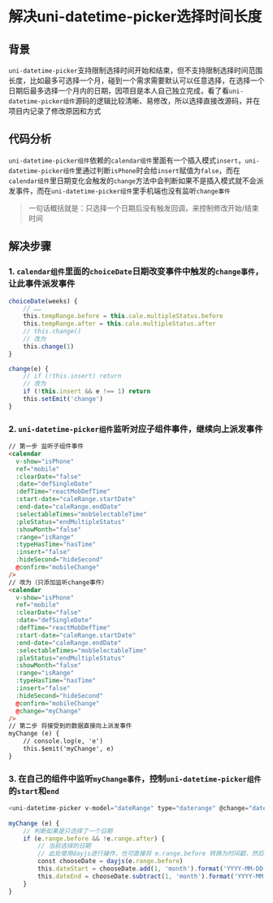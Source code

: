# 解决uni-datetime-picker选择时间长度

## 背景

`uni-datetime-picker`支持限制选择时间开始和结束，但不支持限制选择时间范围长度，比如最多可选择一个月，碰到一个需求需要默认可以任意选择，在选择一个日期后最多选择一个月内的日期，因项目是本人自己独立完成，看了看`uni-datetime-picker组件`源码的逻辑比较清晰、易修改，所以选择直接改源码，并在项目内记录了修改原因和方式

## 代码分析

`uni-datetime-picker组件`依赖的`calendar组件`里面有一个插入模式`insert`，`uni-datetime-picker组件`里通过判断`isPhone`时会给`insert`赋值为`false`，而在`calendar组件`里日期变化会触发的`change`方法中会判断如果不是插入模式就不会派发事件，而在`uni-datetime-picker组件`里手机端也没有监听`change事件`

> 一句话概括就是：只选择一个日期后没有触发回调，来控制修改开始/结束时间

## 解决步骤

### 1. `calendar组件`里面的`choiceDate`日期改变事件中触发的`change事件`，让此事件派发事件

``` js
choiceDate(weeks) {
    // ……
    this.tempRange.before = this.cale.multipleStatus.before
    this.tempRange.after = this.cale.multipleStatus.after
    // this.change()
    // 改为
    this.change(1)
}

change(e) {
    // if (!this.insert) return 
    // 改为
    if (!this.insert && e !== 1) return
    this.setEmit('change')
}
```
### 2. `uni-datetime-picker组件`监听对应子组件事件，继续向上派发事件

``` html
// 第一步 监听子组件事件
<calendar 
  v-show="isPhone" 
  ref="mobile" 
  :clearDate="false" 
  :date="defSingleDate" 
  :defTime="reactMobDefTime"
  :start-date="caleRange.startDate"
  :end-date="caleRange.endDate"
  :selectableTimes="mobSelectableTime"
  :pleStatus="endMultipleStatus"
  :showMonth="false"
  :range="isRange"
  :typeHasTime="hasTime"
  :insert="false"
  :hideSecond="hideSecond" 
  @confirm="mobileChange"
/>
// 改为（只添加监听change事件）
<calendar
  v-show="isPhone"
  ref="mobile" 
  :clearDate="false" 
  :date="defSingleDate" 
  :defTime="reactMobDefTime"
  :start-date="caleRange.startDate" 
  :end-date="caleRange.endDate" 
  :selectableTimes="mobSelectableTime"
  :pleStatus="endMultipleStatus" 
  :showMonth="false" 
  :range="isRange" 
  :typeHasTime="hasTime" 
  :insert="false"
  :hideSecond="hideSecond" 
  @confirm="mobileChange"
  @change="myChange" 
/>
// 第二步 将接受到的数据直接向上派发事件
myChange (e) {
    // console.log(e, 'e')
    this.$emit('myChange', e)
}
```

### 3. 在自己的组件中监听`myChange事件`，控制`uni-datetime-picker组件`的`start`和`end`

``` js
<uni-datetime-picker v-model="dateRange" type="daterange" @change="dateRangeChange" @myChange="myChange" :start="dateStart" :end="dateEnd">
​
myChange (e) {
    // 判断如果是只选择了一个日期
    if (e.range.before && !e.range.after) {
        // 当前选择的日期
        // 此处使用dayjs进行操作，也可直接将 e.range.before 转换为时间戳，然后再计算对应的毫秒数进行复制，uni-datetime-picker组件 直接接收时间戳
        const chooseDate = dayjs(e.range.before)
        this.dateStart = chooseDate.add(1, 'month').format('YYYY-MM-DD')
        this.dateEnd = chooseDate.subtract(1, 'month').format('YYYY-MM-DD')
    }
}
```
